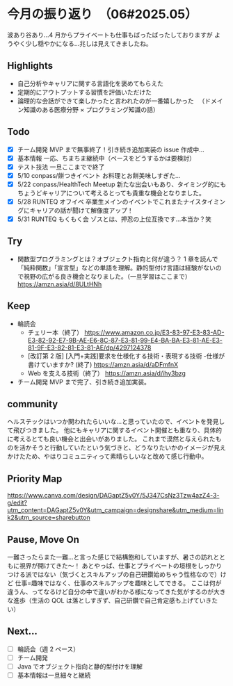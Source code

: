# 今月の振り返り　（06#2025.05）

<!-- ひとこと -->

波あり谷あり...4 月からプライベートも仕事もばったばったしておりますが
ようやく少し穏やかになる...兆しは見えてきましたね。

## Highlights

<!-- 褒められたこと、うまくいったこと、楽しかったこと -->

- 自己分析やキャリアに関する言語化を褒めてもらえた
- 定期的にアウトプットする習慣を評価いただけた
- 論理的な会話ができて楽しかったと言われたのが一番嬉しかった
  　（ドメイン知識のある医療分野 × プログラミング知識の話）

## Todo

<!-- 先月立てた目標に対して、達成できたか -->

- [x] チーム開発
      MVP まで無事終了！引き続き追加実装の issue 作成中...
- [x] 基本情報
      一応、ちまちま継続中（ペースをどうするかは要検討）
- [x] テスト技法
      一旦ここまでで終了
- [x] 5/10 conpass/餅つきイベント
      お料理とお餅美味しすぎた...
- [x] 5/22 conpass/HealthTech Meetup
      新たな出会いもあり、タイミング的にもちょうどキャリアについて考えるとっても貴重な機会となりました。
- [x] 5/28 RUNTEQ オフイベ
      卒業生メインのイベントでこれまたナイスタイミングにキャリアの話が聞けて解像度アップ！
- [x] 5/31 RUNTEQ もくもく会
      ゾスとは、押忍の上位互換です...本当か？笑

## Try

<!-- Todo以外に挑戦したこと、新しく始めたこと -->

- 関数型プログラミングとは？オブジェクト指向と何が違う？
  1 章を読んで「純粋関数」「宣言型」などの単語を理解。静的型付け言語は経験がないので視野の広がる良き機会となりました。（一旦学習はここまで）
  https://amzn.asia/d/8ULtHNh

## Keep

<!-- 先月から継続していることの進捗・やり切ったこと、維持できている挑戦 -->

- 輪読会
  - チェリー本（終了）
    https://www.amazon.co.jp/E3-83-97-E3-83-AD-E3-82-92-E7-9B-AE-E6-8C-87-E3-81-99-E4-BA-BA-E3-81-AE-E3-81-9F-E3-82-81-E3-81-AE/dp/4297124378
  - [改訂第 2 版] [入門+実践]要求を仕様化する技術・表現する技術 -仕様が書けていますか? (終了)
    https://amzn.asia/d/aDFmfnX
  - Web を支える技術（終了）
    https://amzn.asia/d/ihy3bzg
- チーム開発
  MVP まで完了、引き続き追加実装。

## community

ヘルステックはいつか関われたらいいな...と思っていたので、イベントを発見して飛びつきました。
他にもキャリアに関するイベント開催とも重なり、具体的に考えるとても良い機会と出会いがありました。
これまで漠然と与えられたものを活かそうと行動していたという気づきと、どうなりたいかのイメージが見えかけたため、やはりコミュニティって素晴らしいなと改めて感じ行動中。

## Priority Map

<!-- 現状の優先順位(x,y軸に位置どり)、今後どの軸方面へ伸ばしていきたいと考えてるか(矢印)を視覚化 -->

https://www.canva.com/design/DAGaptZ5v0Y/5J347CsNz3Tzw4azZ4-3-g/edit?utm_content=DAGaptZ5v0Y&utm_campaign=designshare&utm_medium=link2&utm_source=sharebutton

## Pause, Move On

<!-- ネガティブ要素から今後どう活かすか宣言、ちょっとは吐き出させてくれ -->

一難さったらまた一難...と言った感じで結構飽和していますが、暑さの訪れとともに視界が開けてきた〜！
あとやっぱ、仕事とプライベートの垣根をしっかりつける派ではない（気づくとスキルアップの自己研鑽始めちゃう性格なので）けど
仕事=趣味ではなく、仕事のスキルアップを趣味としてできる。
ここは何が違うん、ってなるけど自分の中で違いがわかる様になってきた気がするのが大きな進歩（生活の QOL は落としすぎず、自己研鑽で自己肯定感も上げていきたい）

## Next...

- [ ] 輪読会（週 2 ペース）
- [ ] チーム開発
- [ ] Java でオブジェクト指向と静的型付けを理解
- [ ] 基本情報は一旦細々と継続
